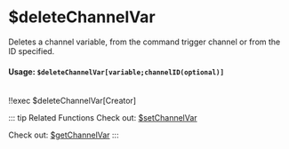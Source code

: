 # $deleteChannelVar
Deletes a channel variable, from the command trigger channel or from the ID specified.

#### Usage: `$deleteChannelVar[variable;channelID(optional)]`
<br/>
<discord-messages>
	<discord-message :bot="false" role-color="#ffcc9a" author="Member">
		!!exec $deleteChannelVar[Creator]
	</discord-message>
</discord-messages>

::: tip Related Functions
Check out: [$setChannelVar](../Variables/setChannelVar.md)

Check out: [$getChannelVar](../Variables/getChannelVar.md)
:::
